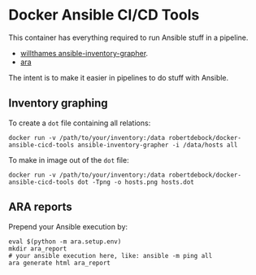 Docker Ansible CI/CD Tools
==========================

This container has everything required to run Ansible stuff in a pipeline.
- [willthames ansible-inventory-grapher](https://github.com/willthames/ansible-inventory-grapher).
- [ara](https://ara.readthedocs.io)

The intent is to make it easier in pipelines to do stuff with Ansible.

## Inventory graphing

To create a `dot` file containing all relations:
```
docker run -v /path/to/your/inventory:/data robertdebock/docker-ansible-cicd-tools ansible-inventory-grapher -i /data/hosts all
```

To make in image out of the `dot` file:
```
docker run -v /path/to/your/inventory:/data robertdebock/docker-ansible-cicd-tools dot -Tpng -o hosts.png hosts.dot
```

## ARA reports

Prepend your Ansible execution by:
```
eval $(python -m ara.setup.env)
mkdir ara_report
# your ansible execution here, like: ansible -m ping all
ara generate html ara_report
```

